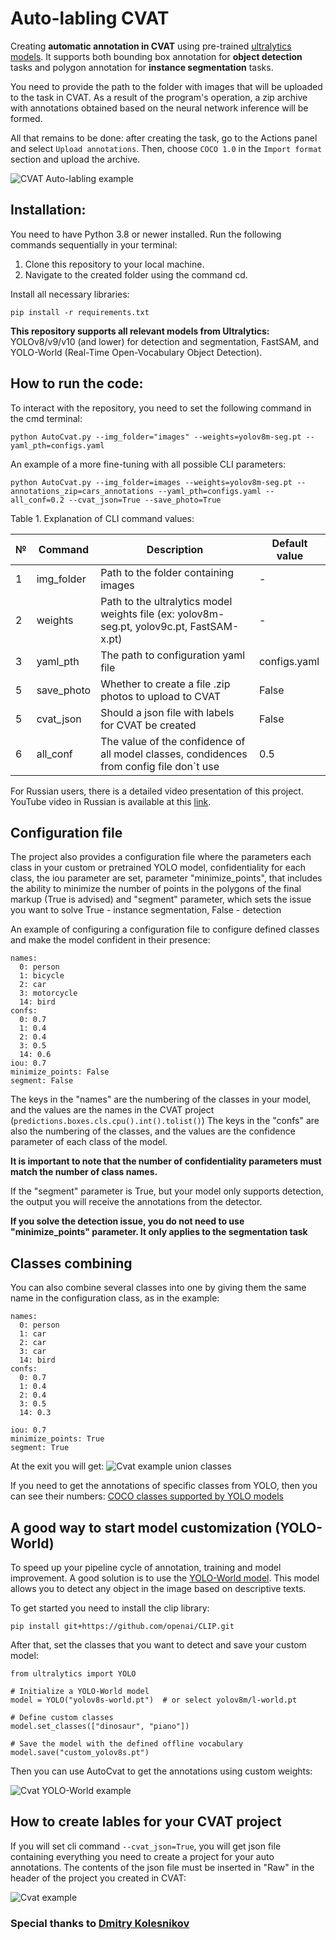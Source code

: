 # __Auto-labling CVAT__

Creating __automatic annotation in CVAT__ using pre-trained [ultralytics models][1]. It supports both bounding box annotation for __object detection__ tasks and polygon annotation for __instance segmentation__ tasks.

You need to provide the path to the folder with images that will be uploaded to the task in CVAT. As a result of the program's operation, a zip archive with annotations obtained based on the neural network inference will be formed.

All that remains to be done: after creating the task, go to the Actions panel and select `Upload annotations`. Then, choose `COCO 1.0` in the `Import format` section and upload the archive.

![CVAT Auto-labling example](documentation/upload_example.gif)

## Installation:
You need to have Python 3.8 or newer installed.
Run the following commands sequentially in your terminal:

1. Clone this repository to your local machine.
2. Navigate to the created folder using the command cd.

Install all necessary libraries:

```pip install -r requirements.txt```

__This repository supports all relevant models from Ultralytics:__ YOLOv8/v9/v10 (and lower) for detection and segmentation, FastSAM, and YOLO-World (Real-Time Open-Vocabulary Object Detection).

## How to run the code:
To interact with the repository, you need to set the following command in the cmd terminal:
```
python AutoCvat.py --img_folder="images" --weights=yolov8m-seg.pt --yaml_pth=configs.yaml
```
An example of a more fine-tuning with all possible CLI parameters:
```
python AutoCvat.py --img_folder=images --weights=yolov8m-seg.pt --annotations_zip=cars_annotations --yaml_pth=configs.yaml --all_conf=0.2 --cvat_json=True --save_photo=True
```

Table 1. Explanation of CLI command values:

| № | Command               | Description                                                                                   | Default value|
|---|-----------------------|-----------------------------------------------------------------------------------------------|--------------|
| 1 | img_folder  | Path to the folder containing images                                                            |  -           |
| 2 | weights     | Path to the ultralytics model weights file (ex: yolov8m-seg.pt, yolov9c.pt, FastSAM-x.pt)       |  -           |
| 3 | yaml_pth       | The path to configuration yaml file                                                             | configs.yaml |
| 5 | save_photo      | Whether to create a file .zip photos to upload to CVAT                                          | False        |
| 5 | cvat_json     | Should a json file with labels for CVAT be created                                              | False        |
| 6 | all_conf    | The value of the confidence of all model classes, condidences from config file don`t use | 0.5          |

For Russian users, there is a detailed video presentation of this project. YouTube video in Russian is available at this [link]().

## Configuration file

The project also provides a configuration file where the parameters each class in your custom or pretrained YOLO model, confidentiality for each class, the iou parameter are set, parameter "minimize_points", that includes the ability to minimize the number of points in the polygons of the final markup (True is advised) and "segment" parameter, which sets the issue you want to solve True - instance segmentation, False - detection

An example of configuring a configuration file to configure defined classes and make the model confident in their presence:
```
names:
  0: person
  1: bicycle
  2: car
  3: motorcycle
  14: bird
confs:
  0: 0.7
  1: 0.4
  2: 0.4
  3: 0.5
  14: 0.6
iou: 0.7
minimize_points: False
segment: False
```
The keys in the "names" are the numbering of the classes in your model, and the values are the names in the CVAT project (`predictions.boxes.cls.cpu().int().tolist()`)
The keys in the "confs" are also the numbering of the classes, and the values are the confidence parameter of each class of the model.

**It is important to note that the number of confidentiality parameters must match the number of class names.**

If the "segment" parameter is True, but your model only supports detection, the output you will receive the annotations from the detector.

**If you solve the detection issue, you do not need to use "minimize_points" parameter. It only applies to the segmentation task**

## Сlasses combining 
You can also combine several classes into one by giving them the same name in the configuration class, as in the example:

```
names:
  0: person
  1: car
  2: car
  3: car
  14: bird
confs:
  0: 0.7
  1: 0.4
  2: 0.4
  3: 0.5
  14: 0.3

iou: 0.7
minimize_points: True
segment: True
```
At the exit you will get:
![Cvat example union classes](documentation/example_class_union.jpg)

If you need to get the annotations of specific classes from YOLO, then you can see their numbers:
[COCO classes supported by YOLO models][2] 

## A good way to start model customization (YOLO-World)

To speed up your pipeline cycle of annotation, training and model improvement. A good solution is to use the [YOLO-World model][3]. This model allows you to detect any object in the image based on descriptive texts.

To get started you need to install the clip library:

```pip install git+https://github.com/openai/CLIP.git```

After that, set the classes that you want to detect and save your custom model:
```
from ultralytics import YOLO

# Initialize a YOLO-World model
model = YOLO("yolov8s-world.pt")  # or select yolov8m/l-world.pt

# Define custom classes
model.set_classes(["dinosaur", "piano"])

# Save the model with the defined offline vocabulary
model.save("custom_yolov8s.pt")
```
Then you can use AutoCvat to get the annotations using custom weights:

![Cvat YOLO-World example](documentation/yolo_world_example.jpg)

## How to create lables for your CVAT project
If you will set cli command `--cvat_json=True`, you will get json file containing everything you need to create a project for your auto annotations.
The contents of the json file must be inserted in "Raw" in the header of the project you created in CVAT:

![Cvat example](documentation/cvat_json.gif)

### **Special thanks to [Dmitry Kolesnikov][4]**

[1]: https://docs.ultralytics.com/models/
[2]: https://github.com/ultralytics/ultralytics/blob/main/ultralytics/cfg/datasets/coco.yaml
[3]: https://docs.ultralytics.com/models/yolo-world/
[4]: https://github.com/Koldim2001
